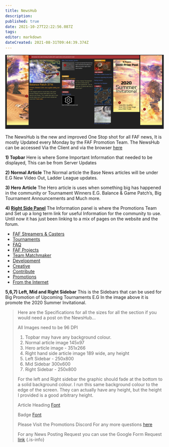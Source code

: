 ```yaml
---
title: NewsHub
description: 
published: true
date: 2021-10-27T22:22:56.087Z
tags: 
editor: markdown
dateCreated: 2021-08-31T09:44:39.374Z
---
```


![newshub.png](/newshub.png)

The NewsHub is the new and improved One Stop shot for all FAF news, It is mostly Updated every Monday by the FAF Promotion Team.
The NewsHub can be accessed Via the Client and via the browser [here](https://www.faforever.com/newshub)

**1) Topbar**
Here is where Some Important Information that needed to be displayed, This can be from Server Updates

**2) Normal Article**
The Normal article the Base News articles will be under E.G New Video Out, Ladder League updates.

**3) Hero Article**
The Hero article is uses when something big has happened in the community or Tournament Winners E.G.
Balance & Game Patch’s, Big Tournament Announcements and Much more.

**4) [Right Side Panel](/Right-Side-Panel)**
The Information panel is where the Promotions Team and Set up a long term link for useful Information for the community to use.
Until now it has just been linking to a mix of pages on the website and the forum.

- [FAF Streamers & Casters](/Casts&Livestreams)
- [Tournaments](/Tournaments)
- [FAQ](https://forum.faforever.com/category/18/frequently-asked-questions)
- [FAF Projects](https://wikijs.faforever.com/en/Projects)
- [Team Matchmaker](/tmm)
- [Development](/FAF-Development)
- [Creative](/Creative)
- [Contribute](/Contribute)
- [Promotions](/Promotions)
- [From the Internet](/From-the-Internet)



**5,6,7) Left, Mid and Right Sidebar**
This is the Sidebars that can be used for Big Promotion of Upcoming Tournaments E.G In the image above it is promote the 2020 Summer Invitational.

>Here are the Specifications for all the sizes for all the section if you would need a post on the NewsHub...
>
>All Images need to be 96 DPI
>
>1) Topbar may have any background colour.
>2) Normal article image 145x97
>3) Hero article image - 351x266
>4) Right hand side article image 189 wide, any height
>5) Left Sidebar - 250x800
>6) Mid Sidebar 300x600
>7) Right Sidebar - 250x800
>
>For the left and Right sidebar the graphic should fade at the bottom to a solid background colour.
I run this same background colour to the edge of the screen.
They can actually have any height, but the height I provided is a good arbitrary height.
>
>Article Heading [Font](https://fonts.google.com/specimen/Electrolize?query=electr)
>
>Badge [Font](https://fonts.google.com/specimen/Russo+One?query=russo)
>
>Please Visit the Promotions Discord For any more questions [here](https://discord.gg/CYztfPz)
>
>For any News Posting Request you can use the Google Form Request [link](https://forms.gle/y9jyPLiWHr9ELXrk9)
{.is-info}
